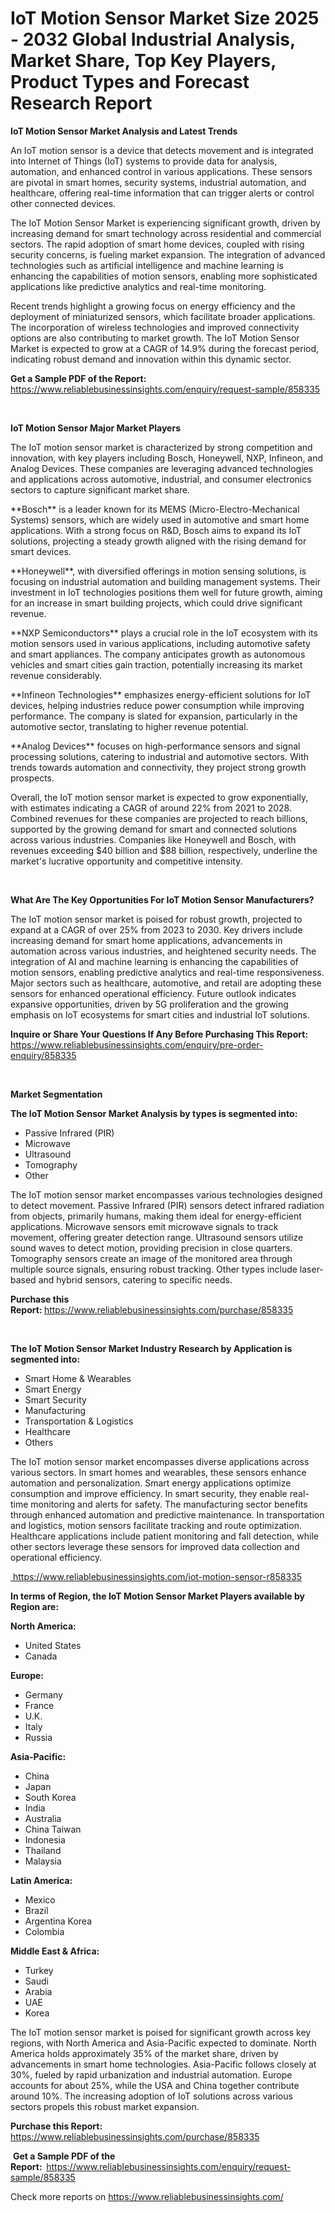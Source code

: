 <p><h1>IoT Motion Sensor Market Size 2025 - 2032 Global Industrial Analysis, Market Share, Top Key Players, Product Types and Forecast Research Report</h1></p><p><strong>IoT Motion Sensor Market Analysis and Latest Trends</strong></p>
<p><p>An IoT motion sensor is a device that detects movement and is integrated into Internet of Things (IoT) systems to provide data for analysis, automation, and enhanced control in various applications. These sensors are pivotal in smart homes, security systems, industrial automation, and healthcare, offering real-time information that can trigger alerts or control other connected devices.</p><p>The IoT Motion Sensor Market is experiencing significant growth, driven by increasing demand for smart technology across residential and commercial sectors. The rapid adoption of smart home devices, coupled with rising security concerns, is fueling market expansion. The integration of advanced technologies such as artificial intelligence and machine learning is enhancing the capabilities of motion sensors, enabling more sophisticated applications like predictive analytics and real-time monitoring.</p><p>Recent trends highlight a growing focus on energy efficiency and the deployment of miniaturized sensors, which facilitate broader applications. The incorporation of wireless technologies and improved connectivity options are also contributing to market growth. The IoT Motion Sensor Market is expected to grow at a CAGR of 14.9% during the forecast period, indicating robust demand and innovation within this dynamic sector.</p></p>
<p><strong>Get a Sample PDF of the Report:&nbsp;</strong> <a href="https://www.reliablebusinessinsights.com/enquiry/request-sample/858335?utm_campaign=2247&utm_medium=2&utm_source=Github&utm_content=ia&utm_term=28022025&utm_id=iot-motion-sensor">https://www.reliablebusinessinsights.com/enquiry/request-sample/858335</a></p>
<p>&nbsp;</p>
<p><strong>IoT Motion Sensor Major Market Players</strong></p>
<p><p>The IoT motion sensor market is characterized by strong competition and innovation, with key players including Bosch, Honeywell, NXP, Infineon, and Analog Devices. These companies are leveraging advanced technologies and applications across automotive, industrial, and consumer electronics sectors to capture significant market share.</p><p>**Bosch** is a leader known for its MEMS (Micro-Electro-Mechanical Systems) sensors, which are widely used in automotive and smart home applications. With a strong focus on R&D, Bosch aims to expand its IoT solutions, projecting a steady growth aligned with the rising demand for smart devices.</p><p>**Honeywell**, with diversified offerings in motion sensing solutions, is focusing on industrial automation and building management systems. Their investment in IoT technologies positions them well for future growth, aiming for an increase in smart building projects, which could drive significant revenue.</p><p>**NXP Semiconductors** plays a crucial role in the IoT ecosystem with its motion sensors used in various applications, including automotive safety and smart appliances. The company anticipates growth as autonomous vehicles and smart cities gain traction, potentially increasing its market revenue considerably.</p><p>**Infineon Technologies** emphasizes energy-efficient solutions for IoT devices, helping industries reduce power consumption while improving performance. The company is slated for expansion, particularly in the automotive sector, translating to higher revenue potential.</p><p>**Analog Devices** focuses on high-performance sensors and signal processing solutions, catering to industrial and automotive sectors. With trends towards automation and connectivity, they project strong growth prospects.</p><p>Overall, the IoT motion sensor market is expected to grow exponentially, with estimates indicating a CAGR of around 22% from 2021 to 2028. Combined revenues for these companies are projected to reach billions, supported by the growing demand for smart and connected solutions across various industries. Companies like Honeywell and Bosch, with revenues exceeding $40 billion and $88 billion, respectively, underline the market's lucrative opportunity and competitive intensity.</p></p>
<p>&nbsp;</p>
<p><strong>What Are The Key Opportunities For IoT Motion Sensor Manufacturers?</strong></p>
<p><p>The IoT motion sensor market is poised for robust growth, projected to expand at a CAGR of over 25% from 2023 to 2030. Key drivers include increasing demand for smart home applications, advancements in automation across various industries, and heightened security needs. The integration of AI and machine learning is enhancing the capabilities of motion sensors, enabling predictive analytics and real-time responsiveness. Major sectors such as healthcare, automotive, and retail are adopting these sensors for enhanced operational efficiency. Future outlook indicates expansive opportunities, driven by 5G proliferation and the growing emphasis on IoT ecosystems for smart cities and industrial IoT solutions.</p></p>
<p><strong>Inquire or Share Your Questions If Any Before Purchasing This Report:</strong> <a href="https://www.reliablebusinessinsights.com/enquiry/pre-order-enquiry/858335?utm_campaign=2247&utm_medium=2&utm_source=Github&utm_content=ia&utm_term=28022025&utm_id=iot-motion-sensor">https://www.reliablebusinessinsights.com/enquiry/pre-order-enquiry/858335</a></p>
<p>&nbsp;</p>
<p><strong>Market Segmentation</strong></p>
<p><strong>The IoT Motion Sensor Market Analysis by types is segmented into:</strong></p>
<p><ul><li>Passive Infrared (PIR)</li><li>Microwave</li><li>Ultrasound</li><li>Tomography</li><li>Other</li></ul></p>
<p><p>The IoT motion sensor market encompasses various technologies designed to detect movement. Passive Infrared (PIR) sensors detect infrared radiation from objects, primarily humans, making them ideal for energy-efficient applications. Microwave sensors emit microwave signals to track movement, offering greater detection range. Ultrasound sensors utilize sound waves to detect motion, providing precision in close quarters. Tomography sensors create an image of the monitored area through multiple source signals, ensuring robust tracking. Other types include laser-based and hybrid sensors, catering to specific needs.</p></p>
<p><strong>Purchase this Report:&nbsp;</strong><a href="https://www.reliablebusinessinsights.com/purchase/858335?utm_campaign=2247&utm_medium=2&utm_source=Github&utm_content=ia&utm_term=28022025&utm_id=iot-motion-sensor">https://www.reliablebusinessinsights.com/purchase/858335</a></p>
<p>&nbsp;</p>
<p><strong>The IoT Motion Sensor Market Industry Research by Application is segmented into:</strong></p>
<p><ul><li>Smart Home & Wearables</li><li>Smart Energy</li><li>Smart Security</li><li>Manufacturing</li><li>Transportation & Logistics</li><li>Healthcare</li><li>Others</li></ul></p>
<p><p>The IoT motion sensor market encompasses diverse applications across various sectors. In smart homes and wearables, these sensors enhance automation and personalization. Smart energy applications optimize consumption and improve efficiency. In smart security, they enable real-time monitoring and alerts for safety. The manufacturing sector benefits through enhanced automation and predictive maintenance. In transportation and logistics, motion sensors facilitate tracking and route optimization. Healthcare applications include patient monitoring and fall detection, while other sectors leverage these sensors for improved data collection and operational efficiency.</p></p>
<p><a href="https://www.reliablebusinessinsights.com/iot-motion-sensor-r858335?utm_campaign=2247&utm_medium=2&utm_source=Github&utm_content=ia&utm_term=28022025&utm_id=iot-motion-sensor">&nbsp;https://www.reliablebusinessinsights.com/iot-motion-sensor-r858335</a></p>
<p><strong>In terms of Region, the IoT Motion Sensor Market Players available by Region are:</strong></p>
<p>
    <p> <strong> North America: </strong>
        <ul>
            <li>United States</li>
            <li>Canada</li>
        </ul>
        </p> 
    <p> <strong> Europe: </strong>
        <ul>
            <li>Germany</li>
            <li>France</li>
            <li>U.K.</li>
            <li>Italy</li>
            <li>Russia</li>
        </ul>
        </p> 
    <p> <strong> Asia-Pacific: </strong>
        <ul>
            <li>China</li>
            <li>Japan</li>
            <li>South Korea</li>
            <li>India</li>
            <li>Australia</li>
            <li>China Taiwan</li>
            <li>Indonesia</li>
            <li>Thailand</li>
            <li>Malaysia</li>
        </ul>
        </p> 
    <p> <strong> Latin America: </strong>
        <ul>
            <li>Mexico</li>
            <li>Brazil</li>
            <li>Argentina Korea</li>
            <li>Colombia</li>
        </ul>
        </p> 
    <p> <strong> Middle East & Africa: </strong>
        <ul>
            <li>Turkey</li>
            <li>Saudi</li>
            <li>Arabia</li>
            <li>UAE</li>
            <li>Korea</li>
        </ul>
    </p>
    </p>
<p><p>The IoT motion sensor market is poised for significant growth across key regions, with North America and Asia-Pacific expected to dominate. North America holds approximately 35% of the market share, driven by advancements in smart home technologies. Asia-Pacific follows closely at 30%, fueled by rapid urbanization and industrial automation. Europe accounts for about 25%, while the USA and China together contribute around 10%. The increasing adoption of IoT solutions across various sectors propels this robust market expansion.</p></p>
<p><strong>Purchase this Report: </strong><a href="https://www.reliablebusinessinsights.com/purchase/858335?utm_campaign=2247&utm_medium=2&utm_source=Github&utm_content=ia&utm_term=28022025&utm_id=iot-motion-sensor">https://www.reliablebusinessinsights.com/purchase/858335</a></p>
<p>&nbsp;<strong>Get a Sample PDF of the Report:&nbsp;&nbsp;</strong><a href="https://www.reliablebusinessinsights.com/enquiry/request-sample/858335?utm_campaign=2247&utm_medium=2&utm_source=Github&utm_content=ia&utm_term=28022025&utm_id=iot-motion-sensor">https://www.reliablebusinessinsights.com/enquiry/request-sample/858335</a></p>
<p><strong></strong></p>
<p>Check more reports on <a href="https://www.reliablebusinessinsights.com/?utm_campaign=2247&utm_medium=2&utm_source=Github&utm_content=ia&utm_term=28022025&utm_id=iot-motion-sensor">https://www.reliablebusinessinsights.com/</a></p>